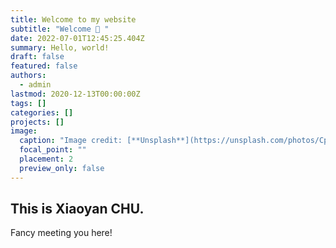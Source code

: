 ```yaml
---
title: Welcome to my website
subtitle: "Welcome 👋 "
date: 2022-07-01T12:45:25.404Z
summary: Hello, world!
draft: false
featured: false
authors:
  - admin
lastmod: 2020-12-13T00:00:00Z
tags: []
categories: []
projects: []
image:
  caption: "Image credit: [**Unsplash**](https://unsplash.com/photos/CpkOjOcXdUY)"
  focal_point: ""
  placement: 2
  preview_only: false
---
```

## This is Xiaoyan CHU.

Fancy meeting you here!